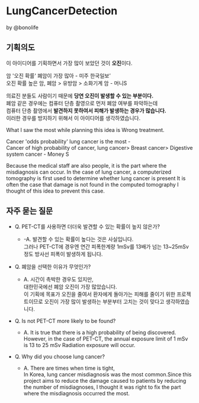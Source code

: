 # LungCancerDetection
by @bonolife
## 기획의도

이 아이디어를 기획하면서 가장 많이 보았던 것이 **오진**이다.  

암 '오진 확률' 폐암이 가장 많아 - 미주 한국일보’  
오진 확률 높은 암, 폐암 > 유방암 > 소화기계 암 - 머니S

의료진 분들도 사람이기 때문에 **당연 오진이 발생할 수 있는 부분이다.**  
폐암 같은 경우에는 컴퓨터 단층 촬영으로 먼저 폐암 여부를 파악하는데  
컴퓨터 단층 촬영에서 **발견하지 못하여서 피해가 발생하는 경우가 많습니다.**  
이러한 경우를 방지하기 위해서 이 아이디어를 생각하였습니다.

What I saw the most while planning this idea is  Wrong treatment.

Cancer 'odds probability' lung cancer is the most -  
Cancer of high probability of cancer, lung cancer> Breast cancer>   Digestive system cancer - Money S

Because the medical staff are also people, it is the part where the misdiagnosis can occur.
In the case of lung cancer, a computerized tomography is first used to determine whether lung cancer is present
It is often the case that damage is not found in the computed tomography
I thought of this idea to prevent this case.

## 자주 묻는 질문

- Q. PET-CT를 사용하면 더더욱 발견할 수 있는 확률이 높지 않은가?

    - -A. 발견할 수 있는 확률이 높다는 것은 사실입니다.  
     그러나 PET-CT에 경우엔 연간 피폭한계량 1mSv를 13배가 넘는 13~25mSv 정도
     방사선 피폭이 발생하게 됩니다.  

 - Q. 폐암을 선택한 이유가 무엇인가?

    - A. 시간이 촉박한 경우도 있지만,  
      대한민국에선 폐암 오진이 가장 많았습니다.  
     이 기획에 목표가 오진을 줄여서 환자에게 돌아가는 피해를 줄이기 위한 프로젝트이므로 오진이 가장 많이 발생하는 부분부터 고치는 것이 맞다고   생각하였습니다.

- Q. Is not PET-CT more likely to be found?
    - A. It is true that there is a high probability of being discovered.
      However, in the case of PET-CT, the annual exposure limit of 1 mSv         is 13 to 25 mSv Radiation exposure will occur.



- Q. Why did you choose lung cancer?
    
    - A. There are times when time is tight,  
    In Korea, lung cancer misdiagnosis was the most common.Since this project aims to reduce the damage caused to patients by         reducing the number of misdiagnoses, I thought it was right to fix     the part where the misdiagnosis occurred the most.